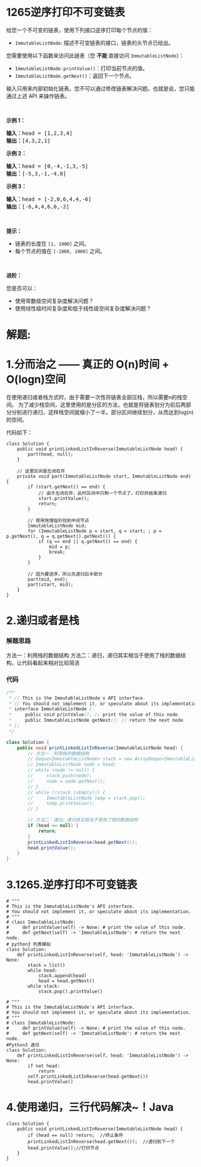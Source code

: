 # 1265逆序打印不可变链表
<p>给您一个不可变的链表，使用下列接口逆序打印每个节点的值：</p>

<ul>
	<li><code>ImmutableListNode</code>: 描述不可变链表的接口，链表的头节点已给出。</li>
</ul>

<p>您需要使用以下函数来访问此链表（您&nbsp;<strong>不能&nbsp;</strong>直接访问&nbsp;<code>ImmutableListNode</code>）：</p>

<ul>
	<li><code>ImmutableListNode.printValue()</code>：打印当前节点的值。</li>
	<li><code>ImmutableListNode.getNext()</code>：返回下一个节点。</li>
</ul>

<p>输入只用来内部初始化链表。您不可以通过修改链表解决问题。也就是说，您只能通过上述 API 来操作链表。</p>

<p>&nbsp;</p>

<p><strong>示例 1：</strong></p>

<pre>
<strong>输入：</strong>head = [1,2,3,4]
<strong>输出：</strong>[4,3,2,1]
</pre>

<p><strong>示例 2：</strong></p>

<pre>
<strong>输入：</strong>head = [0,-4,-1,3,-5]
<strong>输出：</strong>[-5,3,-1,-4,0]
</pre>

<p><strong>示例 3：</strong></p>

<pre>
<strong>输入：</strong>head = [-2,0,6,4,4,-6]
<strong>输出：</strong>[-6,4,4,6,0,-2]
</pre>

<ul>
</ul>

<p>&nbsp;</p>

<p><strong>提示：</strong></p>

<ul>
	<li>链表的长度在&nbsp;<code>[1, 1000]</code>&nbsp;之间。</li>
	<li>每个节点的值在&nbsp;<code>[-1000, 1000]</code>&nbsp;之间。</li>
</ul>

<p>&nbsp;</p>

<p><strong>进阶：</strong></p>

<p>您是否可以：</p>

<ul>
	<li>使用常数级空间复杂度解决问题？</li>
	<li>使用线性级时间复杂度和低于线性级空间复杂度解决问题？</li>
</ul>
































# 解题:
# 1.分而治之 —— 真正的 O(n)时间 + O(logn)空间
在使用递归或者栈方式时，由于需要一次性将链表全部压栈，所以需要n的栈空间。
为了减少栈空间，这里使用的是分区的方法，也就是将链表划分为前后两部分分别进行递归，这样栈空间就缩小了一半。部分区间继续划分，从而达到log(n)的空间。

代码如下：

```
class Solution {
    public void printLinkedListInReverse(ImmutableListNode head) {
        part(head, null);
    }

    // 这里区间是左闭右开
    private void part(ImmutableListNode start, ImmutableListNode end) {
        if (start.getNext() == end) {
            // 由于左闭右开，此时区间中只剩一个节点了，打印并结束递归
            start.printValue();
            return;
        }

        // 使用快慢指针找到中间节点
        ImmutableListNode mid;
        for (ImmutableListNode p = start, q = start; ; p = p.getNext(), q = q.getNext().getNext()) {
            if (q == end || q.getNext() == end) {
                mid = p;
                break;
            }
        }

        // 因为要逆序，所以先递归后半部分
        part(mid, end);
        part(start, mid);
    }
}
```


# 2.递归或者是栈
### 解题思路
方法一：利用栈的数据结构
方法二：递归，递归其实相当于使用了栈的数据结构，让代码看起来相对比较简洁

### 代码

```java
/**
 * // This is the ImmutableListNode's API interface.
 * // You should not implement it, or speculate about its implementation.
 * interface ImmutableListNode {
 *     public void printValue(); // print the value of this node.
 *     public ImmutableListNode getNext(); // return the next node.
 * };
 */

class Solution {
    public void printLinkedListInReverse(ImmutableListNode head) {
        // 方法一：利用栈的数据结构
        // Deque<ImmutableListNode> stack = new ArrayDeque<ImmutableListNode>();
        // ImmutableListNode node = head;
        // while (node != null) {
        //     stack.push(node);
        //     node = node.getNext();
        // }
        // while (!stack.isEmpty()) {
        //     ImmutableListNode temp = stack.pop();
        //     temp.printValue();
        // }

        // 方法二：递归，递归其实相当于使用了栈的数据结构
        if (head == null) {
            return;
        }
        printLinkedListInReverse(head.getNext());
        head.printValue();
    }
}
```
# 3.1265.逆序打印不可变链表
```python3
# """
# This is the ImmutableListNode's API interface.
# You should not implement it, or speculate about its implementation.
# """
# class ImmutableListNode:
#     def printValue(self) -> None: # print the value of this node.
#     def getNext(self) -> 'ImmutableListNode': # return the next node.
# python3 列表模拟
class Solution:
    def printLinkedListInReverse(self, head: 'ImmutableListNode') -> None:
        stack = list()
        while head:
            stack.append(head)
            head = head.getNext()
        while stack:
            stack.pop().printValue()
        
# """
# This is the ImmutableListNode's API interface.
# You should not implement it, or speculate about its implementation.
# """
# class ImmutableListNode:
#     def printValue(self) -> None: # print the value of this node.
#     def getNext(self) -> 'ImmutableListNode': # return the next node.
#Python3 递归
class Solution:
    def printLinkedListInReverse(self, head: 'ImmutableListNode') -> None:
        if not head:
            return
        self.printLinkedListInReverse(head.getNext())
        head.printValue()
```

# 4.使用递归，三行代码解决~！Java
```
class Solution {
    public void printLinkedListInReverse(ImmutableListNode head) {
        if (head == null) return;  //终止条件
        printLinkedListInReverse(head.getNext());  //递归到下一个
        head.printValue();//打印节点
    }
}
```

